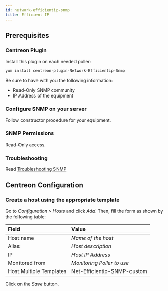```yaml
---
id: network-efficientip-snmp
title: Efficient IP
---
```


## Prerequisites

### Centreon Plugin

Install this plugin on each needed poller:

``` shell
yum install centreon-plugin-Network-Efficientip-Snmp
```

Be sure to have with you the following information:

  - Read-Only SNMP community
  - IP Address of the equipment

### Configure SNMP on your server

Follow constructor procedure for your equipment.

### SNMP Permissions

Read-Only access.

### Troubleshooting

Read [Troubleshooting
SNMP](../getting-started/how-to-guides/troubleshooting-plugins.md/#troubleshooting-snmp)

## Centreon Configuration

### Create a host using the appropriate template

Go to *Configuration \> Hosts* and click *Add*. Then, fill the form as shown by
the following table:

| Field                   | Value                       |
| :---------------------- | :-------------------------- |
| Host name               | *Name of the host*          |
| Alias                   | *Host description*          |
| IP                      | *Host IP Address*           |
| Monitored from          | *Monitoring Poller to use*  |
| Host Multiple Templates | Net-Efficientip-SNMP-custom |

Click on the *Save* button.
